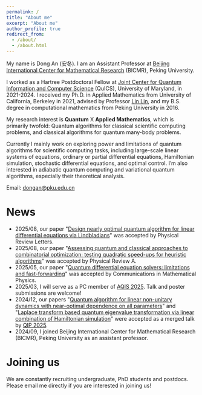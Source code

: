 ```yaml
---
permalink: /
title: "About me"
excerpt: "About me"
author_profile: true
redirect_from: 
  - /about/
  - /about.html
---
```


My name is Dong An (安冬). I am an Assistant Professor at [Beijing International Center for Mathematical Research](https://bicmr.pku.edu.cn/) (BICMR), Peking University. 

I worked as a Hartree Postdoctoral Fellow at [Joint Center for Quantum Information and Computer Science](https://quics.umd.edu) (QuICS), University of Maryland, in 2021-2024. I received my Ph.D. in Applied Mathematics from University of California, Berkeley in 2021, advised by Professor [Lin Lin](https://math.berkeley.edu/~linlin/), and my B.S. degree in computational mathematics from Peking University in 2016. 

My research interest is **Quantum** X **Applied Mathematics**, which is primarily twofold: Quantum algorithms for classical scientific computing problems, and classical algorithms for quantum many-body problems. 

Currently I mainly work on exploring power and limitations of quantum algorithms for scientific computing tasks, including large-scale linear systems of equations, ordinary or partial differential equations, Hamiltonian simulation, stochastic differential equations, and optimal control. I’m also interested in adiabatic quantum computing and variational quantum algorithms, especially their theoretical analysis. 

  Email: dongan@pku.edu.cn


News
======
* 2025/08, our paper "[Design nearly optimal quantum algorithm for linear differential equations via Lindbladians](https://arxiv.org/abs/2410.19628)" was accepted by Physical Review Letters. 
* 2025/08, our paper "[Assessing quantum and classical approaches to combinatorial optimization: testing quadratic speed-ups for heuristic algorithms](https://arxiv.org/abs/2412.13035)" was accepted by Physical Review A. 
* 2025/05, our paper "[Quantum differential equation solvers: limitations and fast-forwarding](https://arxiv.org/abs/2211.05246)" was accepted by Communications in Mathematical Physics. 
* 2025/03, I will serve as a PC member of [AQIS 2025](http://aqis-conf.org/2025/). Talk and poster submissions are welcome! 
* 2024/12, our papers "[Quantum algorithm for linear non-unitary dynamics with near-optimal dependence on all parameters](https://arxiv.org/abs/2312.03916)" and "[Laplace transform based quantum eigenvalue transformation via linear combination of Hamiltonian simulation](https://arxiv.org/abs/2411.04010)" were accepted as a merged talk by [QIP 2025](https://rsvp.duke.edu/event/qip2025/home). 
* 2024/09, I joined Beijing International Center for Mathematical Research (BICMR), Peking University as an assistant professor. 

Joining us
======
We are constantly recruiting undergraduate, PhD students and postdocs. Please email me directly if you are interested in joining us! 
